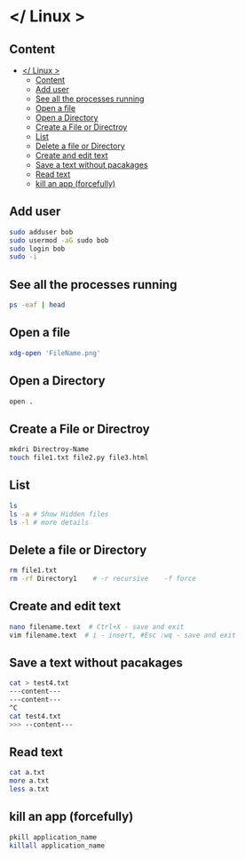 # </ Linux >

## Content

- [\</ Linux \>](#-linux-)
  - [Content](#content)
  - [Add user](#add-user)
  - [See all the processes running](#see-all-the-processes-running)
  - [Open a file](#open-a-file)
  - [Open a Directory](#open-a-directory)
  - [Create a File or Directroy](#create-a-file-or-directroy)
  - [List](#list)
  - [Delete a file or Directory](#delete-a-file-or-directory)
  - [Create and edit text](#create-and-edit-text)
  - [Save a text without pacakages](#save-a-text-without-pacakages)
  - [Read text](#read-text)
  - [kill an app (forcefully)](#kill-an-app-forcefully)

## Add user

```bash
sudo adduser bob
sudo usermod -aG sudo bob
sudo login bob
sudo -i
```

## See all the processes running

```bash
ps -eaf | head
```

## Open a file

```bash
xdg-open 'FileName.png'
```

## Open a Directory

```bash
open .
```

## Create a File or Directroy

```bash
mkdri Directroy-Name
touch file1.txt file2.py file3.html
```

## List

```bash
ls
ls -a # Show Hidden files
ls -l # more details
```

## Delete a file or Directory

```bash
rm file1.txt
rm -rf Directory1    # -r recursive    -f force
```

## Create and edit text

```bash
nano filename.text  # Ctrl+X - save and exit
vim filename.text  # i - insert, #Esc :wq - save and exit
```

## Save a text without pacakages

```bash
cat > test4.txt
---content---
---content---
^C
cat test4.txt
>>> --content---
```

## Read text

```bash
cat a.txt
more a.txt
less a.txt
```

## kill an app (forcefully)

```bash
pkill application_name
killall application_name
```
